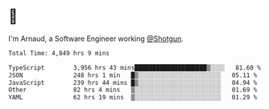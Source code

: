# 👋

I'm Arnaud, a Software Engineer working [@Shotgun](https://shotgun.live).

<!--START_SECTION:waka-->

```txt
Total Time: 4,849 hrs 9 mins

TypeScript        3,956 hrs 43 mins████████████████████▒░░░░   81.60 %
JSON              248 hrs 1 min   █▒░░░░░░░░░░░░░░░░░░░░░░░   05.11 %
JavaScript        239 hrs 44 mins █▒░░░░░░░░░░░░░░░░░░░░░░░   04.94 %
Other             82 hrs 4 mins   ▒░░░░░░░░░░░░░░░░░░░░░░░░   01.69 %
YAML              62 hrs 19 mins  ▒░░░░░░░░░░░░░░░░░░░░░░░░   01.29 %
```

<!--END_SECTION:waka-->
